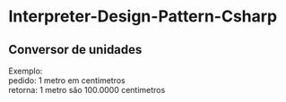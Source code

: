 # Interpreter-Design-Pattern-Csharp 

## Conversor de unidades

Exemplo: \
pedido: 1 metro em centimetros \
retorna: 1 metro são 100.0000 centimetros
